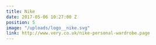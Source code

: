 ```yaml
---
title: Nike
date: 2017-05-06 10:27:00 Z
position: 5
image: "/uploads/logo__nike.svg"
link: http://www.very.co.uk/nike-personal-wardrobe.page
---
```



